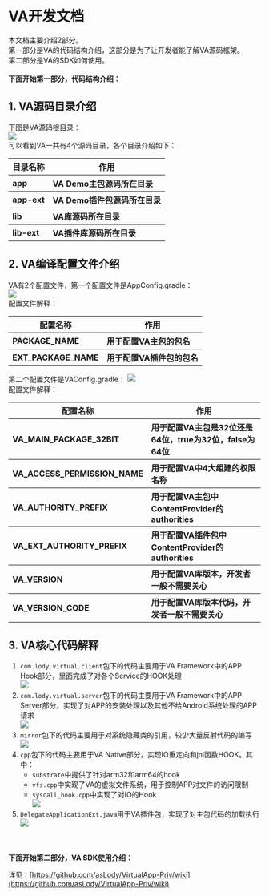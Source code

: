 # VA开发文档 #
本文档主要介绍2部分。  
第一部分是VA的代码结构介绍，这部分是为了让开发者能了解VA源码框架。  
第二部分是VA的SDK如何使用。  
</br>
**下面开始第一部分，代码结构介绍：**

## 1. VA源码目录介绍 ##
下图是VA源码根目录：  
![](https://github.com/xxxyanchenxxx/temp/blob/master/dev/1.png)  
可以看到VA一共有4个源码目录，各个目录介绍如下：
<table >
        <tr>
            <th>目录名称</th>
            <th>作用</th>
        </tr>
        <tr  align="left">
            <th>app</th>
            <th>VA Demo主包源码所在目录</th>
        </tr>
        <tr  align="left">
            <th>app-ext</th>
            <th>VA Demo插件包源码所在目录</th>
        </tr>
        <tr  align="left">
            <th>lib</th>
            <th>VA库源码所在目录</th>
        </tr>
        <tr  align="left">
            <th>lib-ext</th>
            <th>VA插件库源码所在目录</th>
        </tr>
</table>  

## 2. VA编译配置文件介绍 ##
VA有2个配置文件，第一个配置文件是AppConfig.gradle：  
![](https://github.com/xxxyanchenxxx/temp/blob/master/dev/2_1.png)  
配置文件解释：  
<table >
        <tr>
            <th>配置名称</th>
            <th>作用</th>
        </tr>
        <tr  align="left">
            <th>PACKAGE_NAME</th>
            <th>用于配置VA主包的包名</th>
        </tr>
        <tr  align="left">
            <th>EXT_PACKAGE_NAME</th>
            <th>用于配置VA插件包的包名</th>
        </tr>
</table>  

第二个配置文件是VAConfig.gradle：
![](https://github.com/xxxyanchenxxx/temp/blob/master/dev/2_2.png)  
配置文件解释：
<table >
        <tr>
            <th>配置名称</th>
            <th>作用</th>
        </tr>
        <tr  align="left">
            <th>VA_MAIN_PACKAGE_32BIT</th>
            <th>用于配置VA主包是32位还是64位，true为32位，false为64位</th>
        </tr>
        <tr  align="left">
            <th>VA_ACCESS_PERMISSION_NAME </th>
            <th>用于配置VA中4大组建的权限名称 </th>
        </tr>
        <tr  align="left">
            <th>VA_AUTHORITY_PREFIX </th>
            <th>用于配置VA主包中ContentProvider的authorities </th>
        </tr>
        <tr  align="left">
            <th>VA_EXT_AUTHORITY_PREFIX </th>
            <th>用于配置VA插件包中ContentProvider的authorities </th>
        </tr>
        <tr  align="left">
            <th>VA_VERSION</th>
            <th>用于配置VA库版本，开发者一般不需要关心</th>
        </tr>
        <tr  align="left">
            <th>VA_VERSION_CODE</th>
            <th>用于配置VA库版本代码，开发者一般不需要关心</th>
        </tr>
</table>  

## 3. VA核心代码解释 ##
1. `com.lody.virtual.client`包下的代码主要用于VA Framework中的APP Hook部分，里面完成了对各个Service的HOOK处理  
![](https://github.com/xxxyanchenxxx/temp/blob/master/dev/3_1.png)  
2. `com.lody.virtual.server`包下的代码主要用于VA Framework中的APP Server部分，实现了对APP的安装处理以及其他不给Android系统处理的APP请求  
![](https://github.com/xxxyanchenxxx/temp/blob/master/dev/3_2.png)
3. `mirror`包下的代码主要用于对系统隐藏类的引用，较少大量反射代码的编写  
![](https://github.com/xxxyanchenxxx/temp/blob/master/dev/3_3.png)
4. `cpp`包下的代码主要用于VA Native部分，实现IO重定向和jni函数HOOK。其中：  
	- `substrate`中提供了针对arm32和arm64的hook  
	- `vfs.cpp`中实现了VA的虚拟文件系统，用于控制APP对文件的访问限制  
	- `syscall_hook.cpp`中实现了对IO的Hook  
![](https://github.com/xxxyanchenxxx/temp/blob/master/dev/3_4.png)  
5. `DelegateApplicationExt.java`用于VA插件包，实现了对主包代码的加载执行  
![](https://github.com/xxxyanchenxxx/temp/blob/master/dev/3_5.png)  

</br></br>
**下面开始第二部分，VA SDK使用介绍：**


详见：[https://github.com/asLody/VirtualApp-Priv/wiki](https://github.com/asLody/VirtualApp-Priv/wiki)




